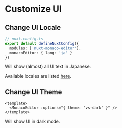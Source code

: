 # Customize UI
## Change UI Locale
```ts
// nuxt.config.ts
export default defineNuxtConfig({
  modules: ['nuxt-monaco-editor'],
  monacoEditor: { lang: 'ja' }
})
```
Will show (almost) all UI text in Japanese.

Available locales are listed [here](configuration#locale).

## Change UI Theme
```vue
<template>
  <MonacoEditor :options="{ theme: 'vs-dark' }" />
</template>
```
Will show UI in dark mode. 
